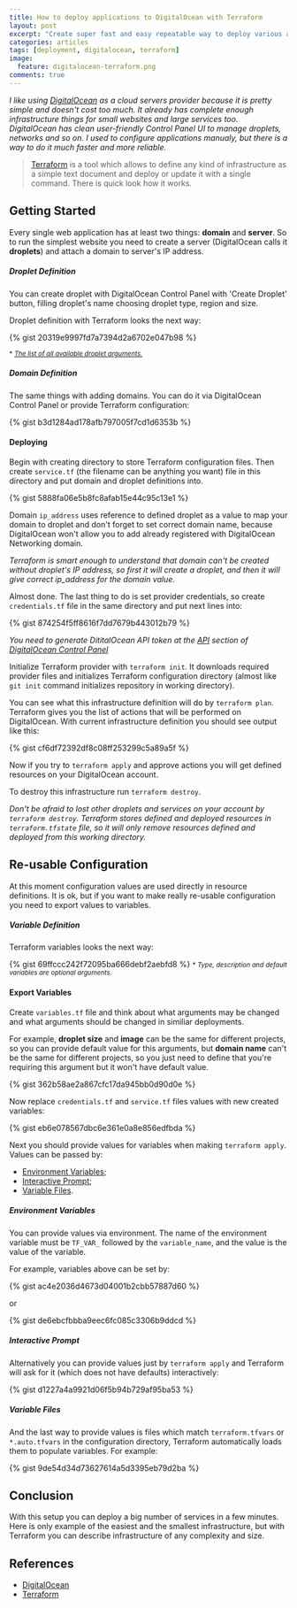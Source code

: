 ```yaml
---
title: How to deploy applications to DigitalOcean with Terraform
layout: post
excerpt: "Create super fast and easy repeatable way to deploy various applications and servers from scratch."
categories: articles
tags: [deployment, digitalocean, terraform]
image:
  feature: digitalocean-terraform.png
comments: true
---
```


*I like using [DigitalOcean](https://m.do.co/c/fac05d89f2e5) as a cloud servers provider because it is pretty simple and doesn't cost too much. It already has complete enough infrastructure things for small websites and large services too.*  
*DigitalOcean has clean user-friendly Control Panel UI to manage droplets, networks and so on. I used to configure applications manualy, but there is a way to do it much faster and more reliable.*

> [Terraform](https://www.terraform.io) is a tool which allows to define any kind of infrastructure as a simple text document and deploy or update it with a single command. There is quick look how it works.

## Getting Started

Every single web application has at least two things: **domain** and **server**. So to run the simplest website you need to create a server (DigitalOcean calls it **droplets**) and attach a domain to server's IP address.

##### Droplet Definition 

You can create droplet with DigitalOcean Control Panel with 'Create Droplet' button, filling droplet's name choosing droplet type, region and size.

Droplet definition with Terraform looks the next way:

{% gist 20319e9997fd7a7394d2a6702e047b98 %}

<small>* *[The list of all available droplet arguments.](https://www.terraform.io/docs/providers/do/r/droplet.html)*</small>

##### Domain Definition

The same things with adding domains. You can do it via DigitalOcean Control Panel or provide Terraform configuration:

{% gist b3d1284ad178afb797005f7cd1d6353b %}

#### Deploying

Begin with creating directory to store Terraform configuration files. Then create `service.tf` (the filename can be anything you want) file in this directory and put domain and droplet definitions into.

{% gist 5888fa06e5b8fc8afab15e44c95c13e1 %}

Domain `ip_address` uses reference to defined droplet as a value to map your domain to droplet and don't forget to set correct domain name, because DigitalOcean won't allow you to add already registered with DigitalOcean Networking domain.

*Terraform is smart enough to understand that domain can't be created without droplet's IP address, so first it will create a droplet, and then it will give correct ip_address for the domain value.*

Almost done. The last thing to do is set provider credentials, so create `credentials.tf` file in the same directory and put next lines into:

{% gist 874254f5ff8616f7dd7679b443012b79 %}

*You need to generate DititalOcean API token at the [API](https://cloud.digitalocean.com/settings/api/tokens) section of [DigitalOcean Control Panel](https://cloud.digitalocean.com)*

Initialize Terraform provider with `terraform init`. It downloads required provider files and initializes Terraform configuration directory (almost like `git init` command initializes repository in working directory).

You can see what this infrastructure definition will do by `terraform plan`. Terraform gives you the list of actions that will be performed on DigitalOcean. With current infrastructure definition you should see output like this:

{% gist cf6df72392df8c08ff253299c5a89a5f %}

Now if you try to `terraform apply` and approve actions you will get defined resources on your DigitalOcean account.

To destroy this infrastructure run `terraform destroy`.

*Don't be afraid to lost other droplets and services on your account by `terraform destroy`. Terraform stores defined and deployed resources in `terraform.tfstate` file, so it will only remove resources defined and deployed from this working directory.*

## Re-usable Configuration

At this moment configuration values are used directly in resource definitions. It is ok, but if you want to make really re-usable configuration you need to export values to variables.

##### Variable Definition

Terraform variables looks the next way:

{% gist 69ffccc242f72095ba666debf2aebfd8 %}
<small>* *Type, description and default variables are optional arguments.*</small>

#### Export Variables

Create `variables.tf` file and think about what arguments may be changed and what arguments should be changed in similiar deployments.

For example, **droplet size** and **image** can be the same for different projects, so you can provide default value for this arguments, but **domain name** can't be the same for different projects, so you just need to define that you're requiring this argument but it won't have default value.

{% gist 362b58ae2a867cfc17da945bb0d90d0e %}

Now replace `credentials.tf` and `service.tf` files values with new created variables:

{% gist eb6e078567dbc6e361e0a8e856edfbda %}

Next you should provide values for variables when making `terraform apply`. Values can be passed by:
 * [Environment Variables](#environment-variables);
 * [Interactive Prompt](#interactive-prompt);
 * [Variable Files](#variables-files).

##### Environment Variables

You can provide values via environment. The name of the environment variable must be `TF_VAR_` followed by the `variable_name`, and the value is the value of the variable. 

For example, variables above can be set by:

{% gist ac4e2036d4673d04001b2cbb57887d60 %}

or

{% gist de6ebcfbbba9eec6fc085c3306b9ddcd %}

##### Interactive Prompt

Alternatively you can provide values just by `terraform apply` and Terraform will ask for it (which does not have defaults) interactively:

{% gist d1227a4a9921d06f5b94b729af95ba53 %}

##### Variable Files

And the last way to provide values is files which match `terraform.tfvars` or `*.auto.tfvars` in the configuration directory, Terraform automatically loads them to populate variables. For example:

{% gist 9de54d34d73627614a5d3395eb79d2ba %}

## Conclusion

With this setup you can deploy a big number of services in a few minutes. Here is only example of the easiest and the smallest infrastructure, but with Terraform you can describe infrastructure of any complexity and size.

## References

* [DigitalOcean](https://m.do.co/c/fac05d89f2e5)
* [Terraform](https://www.terraform.io)
